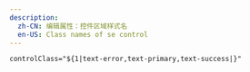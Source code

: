 ```yaml
---
description:
  zh-CN: 编辑属性：控件区域样式名
  en-US: Class names of se control
---
```


```html
controlClass="${1|text-error,text-primary,text-success|}"
```